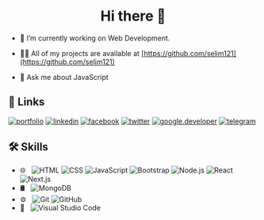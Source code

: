 <h1 align="center">Hi there 👋</h1>

- 🔭 I’m currently working on Web Development.

- 👨‍💻 All of my projects are available at [https://github.com/selim121](https://github.com/selim121)

- 💬 Ask me about JavaScript


## 🔗 Links
[![portfolio](https://img.shields.io/badge/portfolio-0A66C2?style=for-the-badge&logo=portfolio&logoColor=white)](https://selim.netlify.app/)
[![linkedin](https://img.shields.io/badge/linkedin-0A66C2?style=for-the-badge&logo=linkedin&logoColor=white)](https://www.linkedin.com/in/selimhossain-sh1/)
[![facebook](https://img.shields.io/badge/facebook-fff?style=for-the-badge&logo=facebook&logoColor=black)](https://www.facebook.com/selimhossain.sh1/)
[![twitter](https://img.shields.io/badge/twitter-1DA1F2?style=for-the-badge&logo=twitter&logoColor=white)](https://twitter.com/selim_hossain1)
[![google.developer](https://img.shields.io/badge/google.developer-1DA1F2?style=for-the-badge&logo=google.developer&logoColor=black)](https://g.dev/selimhossain)
[![telegram](https://img.shields.io/badge/telegram-1DA1F2?style=for-the-badge&logo=telegram&logoColor=white)](https://t.me/selim_hossain)


## 🛠 Skills

- 🌐 &nbsp;
  ![HTML](https://img.shields.io/badge/-HTML-333333?style=flat&logo=HTML5)
  ![CSS](https://img.shields.io/badge/-CSS-333333?style=flat&logo=CSS3&logoColor=1572B6)
  ![JavaScript](https://img.shields.io/badge/-JavaScript-333333?style=flat&logo=javascript)
  ![Bootstrap](https://img.shields.io/badge/-Bootstrap-333333?style=flat&logo=bootstrap&logoColor=563D7C)
  ![Node.js](https://img.shields.io/badge/-Node.js-333333?style=flat&logo=node.js)
  ![React](https://img.shields.io/badge/-React-333333?style=flat&logo=react)
  ![Next.js](https://img.shields.io/badge/-Next.js-333333?style=flat&logo=next.js)
- 🛢 &nbsp;
  ![MongoDB](https://img.shields.io/badge/-MongoDB-333333?style=flat&logo=mongodb)
- ⚙️ &nbsp;
  ![Git](https://img.shields.io/badge/-Git-333333?style=flat&logo=git)
  ![GitHub](https://img.shields.io/badge/-GitHub-333333?style=flat&logo=github)
- 🔧 &nbsp;
  ![Visual Studio Code](https://img.shields.io/badge/-Visual%20Studio%20Code-333333?style=flat&logo=visual-studio-code&logoColor=007ACC)
